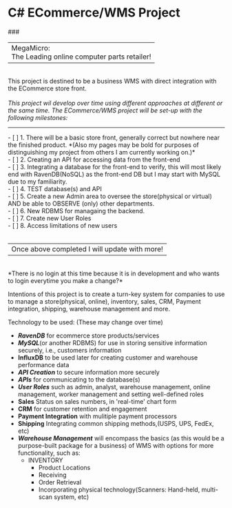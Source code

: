 # C# ECommerce/WMS Project
###<table><tr><td> MegaMicro: <br>The Leading online computer parts retailer!</td></tr></table>
<br>
This project is destined to be a business WMS with direct integration with the ECommerce store front.
<br><br>
*This project wil develop over time using different approaches at different or the same time. The ECommerce/WMS project will be set-up with the following milestones:*
<hr>
- [ ] 1. There will be a basic store front, generally correct but nowhere near the finished product. *(Also my pages may be bold for purposes of distinguishing my project from others I am currently working on.)* 
<br>
- [ ] 2. Creating an API for accessing data from the front-end
<br>
- [ ] 3. Integrating a database for the front-end to verify, this will most likely end with RavenDB(NoSQL) as the front-end DB but I may start with MySQL due to my familiarity.
<br>
- [ ] 4. TEST database(s) and API
<br>
- [ ] 5. Create a new Admin area to oversee the store(physical or virtual) AND be able to OBSERVE (only) other departments.
<br>
- [ ] 6. New RDBMS for managaing the backend.
<br>
- [ ] 7. Create new User Roles
<br>
- [ ] 8. Access limitations of new users
<br>
<br>
<table><tr><td>Once above completed I will update with more!</td></tr></table>
<br>
*There is no login at this time because it is in development and who wants to login everytime you make a change?*

Intentions of this project is to create a turn-key system for companies to use to manage a store(physical, online), inventory, sales, CRM, Payment integration, shipping, warehouse management and more. 

Technology to be used: (These may change over time)
- ***RavenDB*** for ecommerce store products/services
- ***MySQL***(or another RDBMS) for use in storing sensitive information securely, i.e., customers information
- **InfluxDB** to be used later for creating customer and warehouse performance data
- ***API Creation*** to secure information more securely
- ***APIs*** for communicating to the database(s)
- ***User Roles*** such as admin, analyst, warehouse management, online management, worker management and setting well-defined roles
- **Sales** Status on sales numbers, in 'real-time' chart form
- **CRM** for customer retention and engagement
- **Payment Integration** with mulitiple payment processors
- **Shipping** Integrating common shipping methods,(USPS, UPS, FedEx, etc)
- ***Warehouse Management*** will encompass the basics (as this would be a purpose-built package for a business) of WMS with options for more functionality, such as:
    - INVENTORY
        - Product Locations
        - Receiving
        - Order Retrieval
        - Incorporating physical technology(Scanners: Hand-held, multi-scan system, etc)


